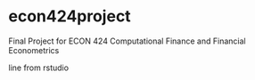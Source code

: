 # econ424project
Final Project for ECON 424 Computational Finance and Financial Econometrics

line from rstudio

